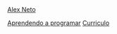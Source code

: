 
<html>
<head>

</head>
<body>

<div class="LI-profile-badge"  data-version="v1" data-size="large" data-locale="pt_BR" data-type="horizontal" data-theme="dark" data-vanity="alex-neto-57b9b9102"><a class="LI-simple-link" href='https://br.linkedin.com/in/alex-neto-57b9b9102?trk=profile-badge'>Alex Neto</a></div>

[Aprendendo a programar](http://www.skasab.store) [Curriculo](https://www.linkedin.com/in/alex-neto-57b9b9102/)

</body>
</html>

